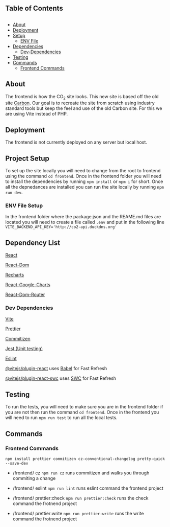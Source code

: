 ## Table of Contents

## 
- [About](#about)
- [Deployment](#webhook-deployment)
- [Setup](#setup)
    + [ENV File](#env)
- [Dependencies](#dependencies)
    + [Dev-Dependencies](#dev-dependencies)
- [Testing](#testing)
- [Commands](#commands)
    + [Frontend Commands](#frontend-commands)


## About <a name="about"></a>
The frontend is how the CO<sub>2</sub> site looks. This new site is based off the old site [Carbon](https://carbon.op-bit.nz). Our goal is to recreate the site from scratch using industry standard tools but keep the feel and use of the old Carbon site. For this we are using Vite instead of PHP.

## Deployment <a name="webhook-deployment"></a>
The frontend is not currently deployed on any server but local host.

## Project Setup <a name="setup"></a>
To set up the site locally you will need to change from the root to frontend using the command `cd frontend`. Once in the frontend folder you will need to install the dependencies by running `npm install` or `npm i` for short. Once all the depnedances are installed you can run the site locally by running `npm run dev`.

### ENV File Setup <a name="env"></a>
In the frontend folder where the package.json and the REAME.md files are located you will need to create a file called `.env` and put in the following line `VITE_BACKEND_API_KEY='http://co2-api.duckdns.org'` 

## Dependency List <a name="dependencies"></a>
[React](https://react.dev)

[React-Dom](https://www.npmjs.com/package/react-dom)

[Recharts](https://recharts.org/en-US/)

[React-Google-Charts](https://www.react-google-charts.com)

[React-Dom-Router](https://reactrouter.com/en/main)

### Dev Dependencies <a name="dev-dependencies"></a>
[Vite](https://vitejs.dev)

[Prettier](https://prettier.io/)

[Commitizen](https://www.npmjs.com/package/commitizen)  

[Jest (Unit testing)](https://jestjs.io/) 

[Eslint](https://eslint.org)

[@vitejs/plugin-react](https://github.com/vitejs/vite-plugin-react/blob/main/packages/plugin-react/README.md) uses [Babel](https://babeljs.io/) for Fast Refresh

[@vitejs/plugin-react-swc](https://github.com/vitejs/vite-plugin-react-swc) uses [SWC](https://swc.rs/) for Fast Refresh

## Testing <a name="testing"></a>
To run the tests, you will need to make sure you are in the frontend folder if you are not then run the command `cd frontend`. Once in the frontend you will need to run `npm run test` to run all the local tests.

## Commands <a name="commands"></a>

### Frontend Commands <a name="frontend-commands"></a>

```
npm install prettier commitizen cz-conventional-changelog pretty-quick --save-dev
```

- /frontend/ cz `npm run cz` runs commitizen and walks you through commiting a change

- /frontend/ eslint `npm run lint` runs eslint command the frontend project
- /frontend/ prettier:check `npm run prettier:check` runs the check command the frotnend project
- /frontend/ prettier:write `npm run prettier:write` runs the write command the frotnend project
